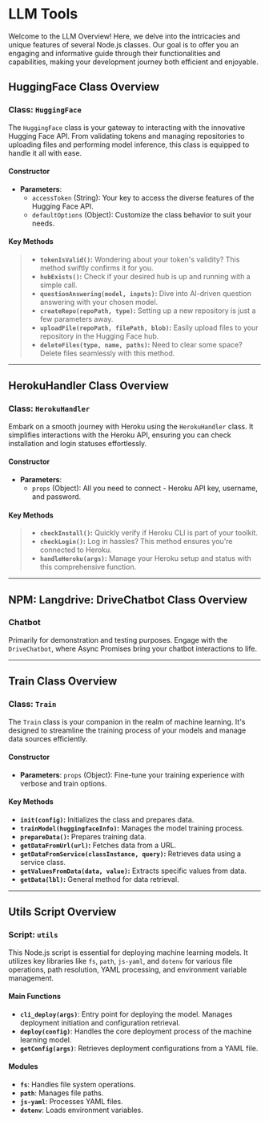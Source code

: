 # LLM Tools

Welcome to the LLM Overview! Here, we delve into the intricacies and unique features of several Node.js classes. Our goal is to offer you an engaging and informative guide through their functionalities and capabilities, making your development journey both efficient and enjoyable.

## HuggingFace Class Overview

### Class: `HuggingFace`
The `HuggingFace` class is your gateway to interacting with the innovative Hugging Face API. From validating tokens and managing repositories to uploading files and performing model inference, this class is equipped to handle it all with ease.

#### Constructor
- **Parameters**:
  - `accessToken` (String): Your key to access the diverse features of the Hugging Face API.
  - `defaultOptions` (Object): Customize the class behavior to suit your needs.

#### Key Methods
> - **`tokenIsValid()`:** Wondering about your token's validity? This method swiftly confirms it for you.
> - **`hubExists()`:** Check if your desired hub is up and running with a simple call.
> - **`questionAnswering(model, inputs)`:** Dive into AI-driven question answering with your chosen model.
> - **`createRepo(repoPath, type)`:** Setting up a new repository is just a few parameters away.
> - **`uploadFile(repoPath, filePath, blob)`:** Easily upload files to your repository in the Hugging Face hub.
> - **`deleteFiles(type, name, paths)`:** Need to clear some space? Delete files seamlessly with this method.


---

## HerokuHandler Class Overview

### Class: `HerokuHandler`
Embark on a smooth journey with Heroku using the `HerokuHandler` class. It simplifies interactions with the Heroku API, ensuring you can check installation and login statuses effortlessly.

#### Constructor
- **Parameters**:
  - `props` (Object): All you need to connect - Heroku API key, username, and password.

#### Key Methods
> - **`checkInstall()`:** Quickly verify if Heroku CLI is part of your toolkit.
> - **`checkLogin()`:** Log in hassles? This method ensures you're connected to Heroku.
> - **`handleHeroku(args)`:** Manage your Heroku setup and status with this comprehensive function.

---

## NPM: Langdrive: DriveChatbot Class Overview

### Chatbot
Primarily for demonstration and testing purposes. Engage with the `DriveChatbot`, where Async Promises bring your chatbot interactions to life.

---

## Train Class Overview

### Class: `Train`
The `Train` class is your companion in the realm of machine learning. It's designed to streamline the training process of your models and manage data sources efficiently.

#### Constructor
- **Parameters**: `props` (Object): Fine-tune your training experience with verbose and train options.

#### Key Methods
- **`init(config)`:** Initializes the class and prepares data.
- **`trainModel(huggingfaceInfo)`:** Manages the model training process.
- **`prepareData()`:** Prepares training data.
- **`getDataFromUrl(url)`:** Fetches data from a URL.
- **`getDataFromService(classInstance, query)`:** Retrieves data using a service class.
- **`getValuesFromData(data, value)`:** Extracts specific values from data.
- **`getData(lbl)`:** General method for data retrieval.

---

## Utils Script Overview

### Script: `utils`
This Node.js script is essential for deploying machine learning models. It utilizes key libraries like `fs`, `path`, `js-yaml`, and `dotenv` for various file operations, path resolution, YAML processing, and environment variable management.

#### Main Functions
- **`cli_deploy(args)`**: Entry point for deploying the model. Manages deployment initiation and configuration retrieval.
- **`deploy(config)`**: Handles the core deployment process of the machine learning model.
- **`getConfig(args)`**: Retrieves deployment configurations from a YAML file.

#### Modules
- **`fs`**: Handles file system operations.
- **`path`**: Manages file paths.
- **`js-yaml`**: Processes YAML files.
- **`dotenv`**: Loads environment variables.